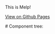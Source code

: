 This is Melp!

[View on Github Pages](https://vzalberto.github.io/melp/)

# Component tree:

<Melp>
	<Header>
		<MelpLogo>
		<GithubLink>
	<Sidebar>
		<SortingControl>
		<FilteredByRadiusChip>
		<RestaurantList>
			<RestaurantCard>
				<Name>
				<Rating>
				<Address>
				<Contact>
	<Main>
		<Map>
		<RadiusInput>
		<StatisticalInfo>
			<AverageRatingLabel>
			<StandardDeviationLabel>
			<DistributionChart>
